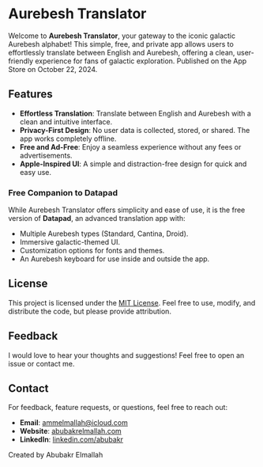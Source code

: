 # Aurebesh Translator

Welcome to **Aurebesh Translator**, your gateway to the iconic galactic Aurebesh alphabet! This simple, free, and private app allows users to effortlessly translate between English and Aurebesh, offering a clean, user-friendly experience for fans of galactic exploration.
Published on the App Store on October 22, 2024.

## Features

- **Effortless Translation**: Translate between English and Aurebesh with a clean and intuitive interface.
- **Privacy-First Design**: No user data is collected, stored, or shared. The app works completely offline.
- **Free and Ad-Free**: Enjoy a seamless experience without any fees or advertisements.
- **Apple-Inspired UI**: A simple and distraction-free design for quick and easy use.

### Free Companion to Datapad
While Aurebesh Translator offers simplicity and ease of use, it is the free version of **Datapad**, an advanced translation app with:
- Multiple Aurebesh types (Standard, Cantina, Droid).
- Immersive galactic-themed UI.
- Customization options for fonts and themes.
- An Aurebesh keyboard for use inside and outside the app.


## License

This project is licensed under the [MIT License](LICENSE). Feel free to use, modify, and distribute the code, but please provide attribution.

## Feedback

I would love to hear your thoughts and suggestions! Feel free to open an issue or contact me.

## Contact

For feedback, feature requests, or questions, feel free to reach out:
- **Email**: ammelmallah@icloud.com
- **Website**: [abubakrelmallah.com](https://abubakrelmallah.com/)
- **LinkedIn**: [linkedin.com/abubakr](https://www.linkedin.com/in/abubakr-elmallah-416a0b273/)

Created by Abubakr Elmallah

